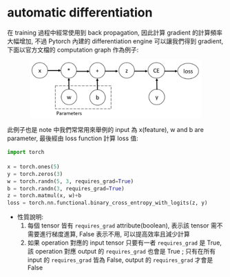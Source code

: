 # automatic differentiation

在 training 過程中經常使用到 back propagation, 因此計算 gradient 的計算頻率大幅增加, 不過 Pytorch 內建的 differentiation engine 可以讓我們得到 gradient, 下面以官方文檔的 computation graph 作為例子:


<div align="center">
<img src="img/autograd.png" width=400>
</div>

此例子也是 note 中我們常常用來舉例的 input 為 x(feature), w and b are parameter, 最後經由 loss function 計算 loss 值:

```python
import torch

x = torch.ones(5)  
y = torch.zeros(3)  
w = torch.randn(5, 3, requires_grad=True)
b = torch.randn(3, requires_grad=True)
z = torch.matmul(x, w)+b
loss = torch.nn.functional.binary_cross_entropy_with_logits(z, y)
```

* 性質說明:
    1. 每個 tensor 皆有 ```requires_grad``` attribute(boolean), 表示該 tensor 需不需要進行梯度進算, False 表示不用, 可以提高效率且減少計算
    2. 如果 operation 對應的 input tensor 只要有一者 ```requires_grad``` 是 True, 該 operation 對應 output 的 ```requires_grad``` 也會是 True ; 只有在所有 input 的 ```requires_grad``` 皆為 False, output 的 ```requires_grad``` 才會是 False